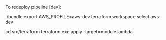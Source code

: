 To redeploy pipeline [dev]:

./bundle
export AWS_PROFILE=aws-dev
terraform workspace select aws-dev

cd src/terraform
terraform.exe apply -target=module.lambda